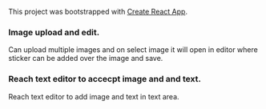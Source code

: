 This project was bootstrapped with [Create React App](https://github.com/facebook/create-react-app).

### Image upload and edit.
Can upload multiple images and on select image it will open in editor where sticker can be added over the image and save.
### Reach text editor to accecpt image and and text.
Reach text editor to add image and text in text area.
